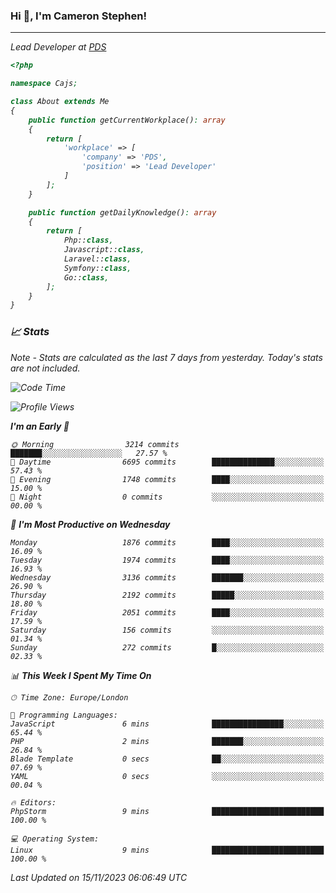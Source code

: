 ### Hi 👋, I'm Cameron Stephen!
<hr>
<p><em>Lead Developer at <a href="https://prindatasolutions.co.uk">PDS</a></p>


```php
<?php

namespace Cajs;

class About extends Me
{
    public function getCurrentWorkplace(): array
    {
        return [
            'workplace' => [
                'company' => 'PDS',
                'position' => 'Lead Developer'
            ]
        ];
    }

    public function getDailyKnowledge(): array
    {
        return [
            Php::class,
            Javascript::class,
            Laravel::class,
            Symfony::class,
            Go::class,
        ];
    }
}
```

### 📈 Stats
<p><em>Note - Stats are calculated as the last 7 days from yesterday. Today's stats are not included.</em></p>


<!--START_SECTION:waka-->
![Code Time](http://img.shields.io/badge/Code%20Time-3%2C609%20hrs%209%20mins-blue)

![Profile Views](http://img.shields.io/badge/Profile%20Views-0-blue)

**I'm an Early 🐤** 

```text
🌞 Morning                3214 commits        ███████░░░░░░░░░░░░░░░░░░   27.57 % 
🌆 Daytime                6695 commits        ██████████████░░░░░░░░░░░   57.43 % 
🌃 Evening                1748 commits        ████░░░░░░░░░░░░░░░░░░░░░   15.00 % 
🌙 Night                  0 commits           ░░░░░░░░░░░░░░░░░░░░░░░░░   00.00 % 
```
📅 **I'm Most Productive on Wednesday** 

```text
Monday                   1876 commits        ████░░░░░░░░░░░░░░░░░░░░░   16.09 % 
Tuesday                  1974 commits        ████░░░░░░░░░░░░░░░░░░░░░   16.93 % 
Wednesday                3136 commits        ███████░░░░░░░░░░░░░░░░░░   26.90 % 
Thursday                 2192 commits        █████░░░░░░░░░░░░░░░░░░░░   18.80 % 
Friday                   2051 commits        ████░░░░░░░░░░░░░░░░░░░░░   17.59 % 
Saturday                 156 commits         ░░░░░░░░░░░░░░░░░░░░░░░░░   01.34 % 
Sunday                   272 commits         █░░░░░░░░░░░░░░░░░░░░░░░░   02.33 % 
```


📊 **This Week I Spent My Time On** 

```text
🕑︎ Time Zone: Europe/London

💬 Programming Languages: 
JavaScript               6 mins              ████████████████░░░░░░░░░   65.44 % 
PHP                      2 mins              ███████░░░░░░░░░░░░░░░░░░   26.84 % 
Blade Template           0 secs              ██░░░░░░░░░░░░░░░░░░░░░░░   07.69 % 
YAML                     0 secs              ░░░░░░░░░░░░░░░░░░░░░░░░░   00.04 % 

🔥 Editors: 
PhpStorm                 9 mins              █████████████████████████   100.00 % 

💻 Operating System: 
Linux                    9 mins              █████████████████████████   100.00 % 
```


 Last Updated on 15/11/2023 06:06:49 UTC
<!--END_SECTION:waka-->
